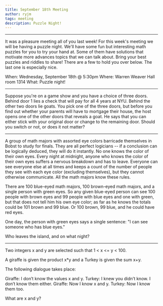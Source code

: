 ```yaml
---
title: September 18th Meeting
author: ryjm
tags: meeting
description: Puzzle Night!
---
```


-------------------------------------------------------------------------------

It was a pleasure meeting all of you last week! For this week's meeting we
will be having a puzzle night. We'll have some fun but interesting math
puzzles for you to try your hand at. Some of them have solutions that
motivate more advances topics that we can talk about. Bring your best
puzzles and riddles to share! There are a few to hold you over below. The
last one is especially nice.

When: Wednesday, September 18th @ 5:30pm
Where: Warren Weaver Hall room 1314
What: Puzzle night!

---------

Suppose you're on a game show and you have a choice of three doors. Behind
door 1 lies a check that will pay for all 4 years at NYU. Behind the other
two doors lie goats. You pick one of the three doors, but before you find
out whether your parents will have to mortgage their house, the host opens
one of the other doors that reveals a goat. He says that you can either
stick with your original door or change to the remaining door. Should you
switch or not, or does it not matter?

---------

A group of math majors with assorted eye colors barricade themselves in
Bobst to study for finals. They are all perfect logicians -- if a
conclusion can be logically deduced, they will do it instantly. No one
knows the color of their own eyes. Every night at midnight, anyone who
knows the color of their own eyes suffers a nervous breakdown and has to
leave. Everyone can see everyone else at all times and keeps a count of the
number of people they see with each eye color (excluding themselves), but
they cannot otherwise communicate. All the math majors know these rules.

There are 100 blue-eyed math majors, 100 brown-eyed math majors, and a
single person with green eyes. So any given blue-eyed person can see 100
people with brown eyes and 99 people with blue eyes and one with green, but
that does not tell him his own eye color; as far as he knows the totals
could be 101 brown and 99 blue. Or 100 brown, 99 blue, and he could have
red eyes.

One day, the person with green eyes says a single sentence:
"I can see someone who has blue eyes."

Who leaves the island, and on what night?

---------

Two integers x and y are selected such that 1 < x <= y < 100.

A giraffe is given the product x*y and a Turkey is given the sum x+y.

The following dialogue takes place:

Giraffe: I don’t know the values x and y.
Turkey: I knew you didn’t know. I don’t know them either.
Giraffe: Now I know x and y.
Turkey: Now I know them too.

What are x and y?

